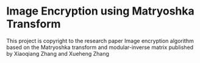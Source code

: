 # Image Encryption using Matryoshka Transform
This project is copyright to the research paper Image encryption algorithm based on the Matryoshka transform and modular-inverse matrix published by Xiaoqiang Zhang and Xueheng Zhang

